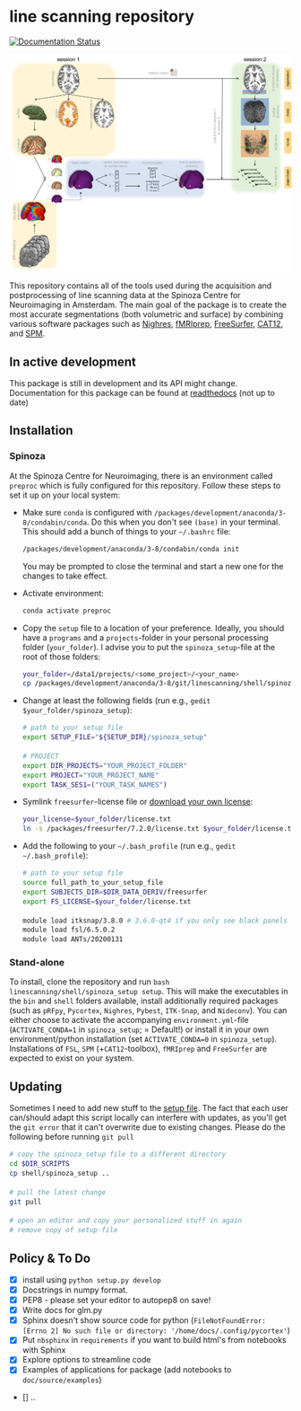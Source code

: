 # line scanning repository

[![Documentation Status](https://readthedocs.org/projects/linescanning/badge/?version=latest)](https://linescanning.readthedocs.io/en/latest/?badge=latest)

![plot](https://github.com/gjheij/linescanning/blob/docs/examples/figures/overview.png)

This repository contains all of the tools used during the acquisition and postprocessing of line scanning data at the Spinoza Centre for Neuroimaging in Amsterdam. The main goal of the package is to create the most accurate segmentations (both volumetric and surface) by combining various software packages such as [Nighres](https://github.com/nighres/nighres), [fMRIprep](https://fmriprep.org/en/stable/usage.html), [FreeSurfer](https://surfer.nmr.mgh.harvard.edu/), [CAT12](http://www.neuro.uni-jena.de/cat/index.html#DOWNLOAD), and [SPM](https://www.fil.ion.ucl.ac.uk/spm/software/spm12/). 

## In active development
This package is still in development and its API might change. Documentation for this package can be found at [readthedocs](https://linescanning.readthedocs.io/en/latest/) (not up to date)

## Installation

### Spinoza

At the Spinoza Centre for Neuroimaging, there is an environment called `preproc` which is fully configured for this repository. Follow these steps to set it up on your local system:

- Make sure `conda` is configured with `/packages/development/anaconda/3-8/condabin/conda`. Do this when you don't see `(base)` in your terminal. This should add a bunch of things to your `~/.bashrc` file:
  ```bash
  /packages/development/anaconda/3-8/condabin/conda init
  ```

  You may be prompted to close the terminal and start a new one for the changes to take effect.

- Activate environment:
  ```bash
  conda activate preproc
  ```

- Copy the `setup` file to a location of your preference. Ideally, you should have a `programs` and a `projects`-folder in your personal processing folder (`your_folder`). I advise you to put the `spinoza_setup`-file at the root of those folders:
  ```bash
  your_folder=/data1/projects/<some_project>/<your_name>
  cp /packages/development/anaconda/3-8/git/linescanning/shell/spinoza_setup $your_folder
  ```

- Change at least the following fields (run e.g., `gedit $your_folder/spinoza_setup`):
  ```bash
  # path to your setup file
  export SETUP_FILE="${SETUP_DIR}/spinoza_setup"

  # PROJECT
  export DIR_PROJECTS="YOUR_PROJECT_FOLDER"
  export PROJECT="YOUR_PROJECT_NAME"
  export TASK_SES1=("YOUR_TASK_NAMES")
  ```

- Symlink `freesurfer`-license file or [download your own license](https://surfer.nmr.mgh.harvard.edu/registration.html):
  ```bash
  your_license=$your_folder/license.txt
  ln -s /packages/freesurfer/7.2.0/license.txt $your_folder/license.txt
  ```

- Add the following to your `~/.bash_profile` (run e.g., `gedit ~/.bash_profile`):
  ```bash
  # path to your setup file
  source full_path_to_your_setup_file
  export SUBJECTS_DIR=$DIR_DATA_DERIV/freesurfer
  export FS_LICENSE=$your_folder/license.txt

  module load itksnap/3.8.0 # 3.6.0-qt4 if you only see black panels
  module load fsl/6.5.0.2
  module load ANTs/20200131
  ```

### Stand-alone
To install, clone the repository and run `bash linescanning/shell/spinoza_setup setup`. This will make the executables in the `bin` and `shell` folders available, install additionally required packages (such as `pRFpy`, `Pycortex`, `Nighres`, `Pybest`, `ITK-Snap`, and `Nideconv`). You can either choose to activate the accompanying `environment.yml`-file (`ACTIVATE_CONDA=1` in `spinoza_setup`; = Default!) or install it in your own environment/python installation (set `ACTIVATE_CONDA=0` in `spinoza_setup`). Installations of `FSL`, `SPM` (+`CAT12`-toolbox), `fMRIprep` and `FreeSurfer` are expected to exist on your system.

## Updating
Sometimes I need to add new stuff to the [setup file](https://github.com/gjheij/linescanning/blob/main/shell/spinoza_setup). The fact that each user can/should adapt this script locally can interfere with updates, as you'll get the `git error` that it can't overwrite due to existing changes. Please do the following before running `git pull`
```bash
# copy the spinoza_setup file to a different directory
cd $DIR_SCRIPTS
cp shell/spinoza_setup ..

# pull the latest change
git pull

# open an editor and copy your personalized stuff in again
# remove copy of setup-file
```

## Policy & To Do

- [x] install using `python setup.py develop`
- [x] Docstrings in numpy format.
- [x] PEP8 - please set your editor to autopep8 on save!
- [x] Write docs for glm.py
- [x] Sphinx doesn't show source code for python (`FileNotFoundError: [Errno 2] No such file or directory: '/home/docs/.config/pycortex'`)
- [x] Put `nbsphinx` in `requirements` if you want to build html's from notebooks with Sphinx
- [x] Explore options to streamline code
- [x] Examples of applications for package (add notebooks to `doc/source/examples`)
- [] ..
